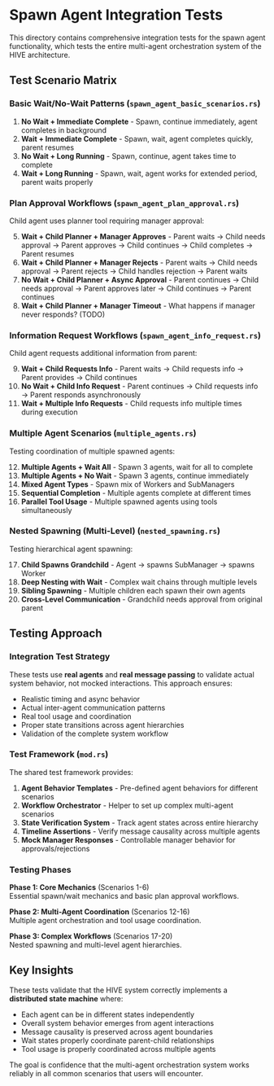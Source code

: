# Spawn Agent Integration Tests

This directory contains comprehensive integration tests for the spawn agent functionality, which tests the entire multi-agent orchestration system of the HIVE architecture.

## Test Scenario Matrix

### **Basic Wait/No-Wait Patterns** (`spawn_agent_basic_scenarios.rs`)
1. **No Wait + Immediate Complete** - Spawn, continue immediately, agent completes in background
2. **Wait + Immediate Complete** - Spawn, wait, agent completes quickly, parent resumes  
3. **No Wait + Long Running** - Spawn, continue, agent takes time to complete
4. **Wait + Long Running** - Spawn, wait, agent works for extended period, parent waits properly

### **Plan Approval Workflows** (`spawn_agent_plan_approval.rs`) 
Child agent uses planner tool requiring manager approval:

5. **Wait + Child Planner + Manager Approves** - Parent waits → Child needs approval → Parent approves → Child continues → Child completes → Parent resumes
6. **Wait + Child Planner + Manager Rejects** - Parent waits → Child needs approval → Parent rejects → Child handles rejection → Parent waits
7. **No Wait + Child Planner + Async Approval** - Parent continues → Child needs approval → Parent approves later -> Child continues -> Parent continues
8. **Wait + Child Planner + Manager Timeout** - What happens if manager never responds? (TODO)

### **Information Request Workflows** (`spawn_agent_info_request.rs`)
Child agent requests additional information from parent:

9. **Wait + Child Requests Info** - Parent waits → Child requests info → Parent provides → Child continues
10. **No Wait + Child Info Request** - Parent continues → Child requests info → Parent responds asynchronously
11. **Wait + Multiple Info Requests** - Child requests info multiple times during execution

### **Multiple Agent Scenarios** (`multiple_agents.rs`)
Testing coordination of multiple spawned agents:

12. **Multiple Agents + Wait All** - Spawn 3 agents, wait for all to complete
13. **Multiple Agents + No Wait** - Spawn 3 agents, continue immediately  
14. **Mixed Agent Types** - Spawn mix of Workers and SubManagers
15. **Sequential Completion** - Multiple agents complete at different times
16. **Parallel Tool Usage** - Multiple spawned agents using tools simultaneously

### **Nested Spawning (Multi-Level)** (`nested_spawning.rs`)
Testing hierarchical agent spawning:

17. **Child Spawns Grandchild** - Agent → spawns SubManager → spawns Worker
18. **Deep Nesting with Wait** - Complex wait chains through multiple levels
19. **Sibling Spawning** - Multiple children each spawn their own agents
20. **Cross-Level Communication** - Grandchild needs approval from original parent

## Testing Approach

### **Integration Test Strategy**
These tests use **real agents** and **real message passing** to validate actual system behavior, not mocked interactions. This approach ensures:

- Realistic timing and async behavior
- Actual inter-agent communication patterns  
- Real tool usage and coordination
- Proper state transitions across agent hierarchies
- Validation of the complete system workflow

### **Test Framework** (`mod.rs`)
The shared test framework provides:

1. **Agent Behavior Templates** - Pre-defined agent behaviors for different scenarios
2. **Workflow Orchestrator** - Helper to set up complex multi-agent scenarios  
3. **State Verification System** - Track agent states across entire hierarchy
4. **Timeline Assertions** - Verify message causality across multiple agents
5. **Mock Manager Responses** - Controllable manager behavior for approvals/rejections

### **Testing Phases**

**Phase 1: Core Mechanics** (Scenarios 1-6)  
Essential spawn/wait mechanics and basic plan approval workflows.

**Phase 2: Multi-Agent Coordination** (Scenarios 12-16)  
Multiple agent orchestration and tool usage coordination.

**Phase 3: Complex Workflows** (Scenarios 17-20)  
Nested spawning and multi-level agent hierarchies.

## Key Insights

These tests validate that the HIVE system correctly implements a **distributed state machine** where:
- Each agent can be in different states independently
- Overall system behavior emerges from agent interactions
- Message causality is preserved across agent boundaries
- Wait states properly coordinate parent-child relationships
- Tool usage is properly coordinated across multiple agents

The goal is confidence that the multi-agent orchestration system works reliably in all common scenarios that users will encounter.
